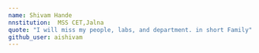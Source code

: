 ```yaml
---
name: Shivam Hande
nnstitution:  MSS CET,Jalna
quote: "I will miss my people, labs, and department. in short Family"
github_user: aishivam
---
```


